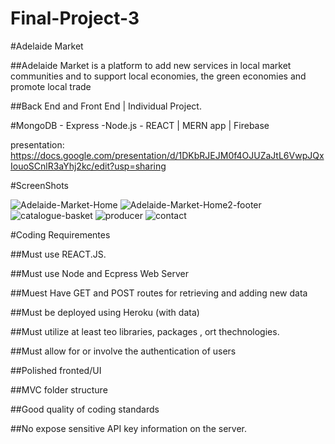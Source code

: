 # Final-Project-3
#Adelaide Market


##Adelaide Market is a platform to add new services in local market communities and to  support local economies, the green economies and promote local trade

##Back End and Front End | Individual Project. 

#MongoDB - Express -Node.js - REACT  | MERN app | Firebase 

presentation: https://docs.google.com/presentation/d/1DKbRJEJM0f4OJUZaJtL6VwpJQxIouoSCnlR3aYhj2kc/edit?usp=sharing


 
#ScreenShots
 
![Adelaide-Market-Home](https://user-images.githubusercontent.com/60838509/90091315-2d51ea80-dd65-11ea-8a08-0e2369a2f490.PNG)
![Adelaide-Market-Home2-footer](https://user-images.githubusercontent.com/60838509/90091436-8588ec80-dd65-11ea-93e0-0863e6f19289.PNG)
![catalogue-basket](https://user-images.githubusercontent.com/60838509/90091442-8a4da080-dd65-11ea-9716-cd977a4159f2.PNG)
![producer](https://user-images.githubusercontent.com/60838509/90091448-90438180-dd65-11ea-939e-8630587ad27c.PNG)
![contact](https://user-images.githubusercontent.com/60838509/90091459-96396280-dd65-11ea-8151-46b62644a26b.PNG)



#Coding Requirementes

##Must use REACT.JS.

##Must use Node and Ecpress Web Server

##Muest Have GET and POST routes for retrieving and adding new data

##Must be deployed using Heroku (with data)

##Must utilize at least teo libraries, packages , ort thechnologies.

##Must allow for or involve the authentication of users 

##Polished fronted/UI

##MVC folder structure

##Good quality of coding standards

##No expose sensitive API key information on the server. 

